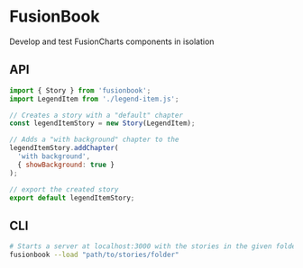 # FusionBook
Develop and test FusionCharts components in isolation

## API
```javascript
import { Story } from 'fusionbook';
import LegendItem from './legend-item.js';

// Creates a story with a "default" chapter
const legendItemStory = new Story(LegendItem);

// Adds a "with background" chapter to the
legendItemStory.addChapter(
  'with background',
  { showBackground: true }
);

// export the created story
export default legendItemStory;
```

## CLI
```bash
# Starts a server at localhost:3000 with the stories in the given folder
fusionbook --load "path/to/stories/folder"
```
